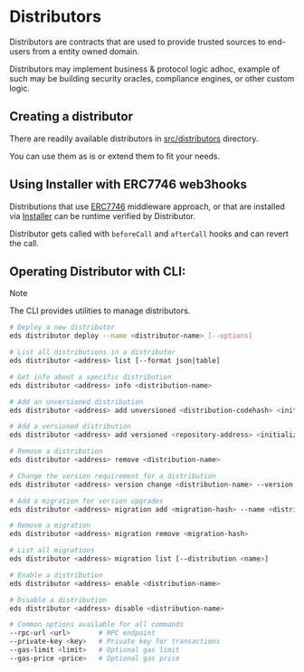 # Distributors

Distributors are contracts that are used to provide trusted sources to end-users from a entity owned domain.

Distributors may implement business & protocol logic adhoc, example of such may be building security oracles, compliance engines, or other custom logic.

## Creating a distributor

There are readily available distributors in [src/distributors](../src/distributors) directory.

You can use them as is or extend them to fit your needs.

## Using Installer with ERC7746 web3hooks

Distributions that use [ERC7746](./ERC7746.md) middleware approach, or that are installed via [Installer](./Installer.md) can be runtime verified by Distributor.

Distributor gets called with `beforeCall` and `afterCall` hooks and can revert the call.

## Operating Distributor with CLI:

> [!NOTE]
> The CLI provides utilities to manage distributors.

```bash
# Deploy a new distributor
eds distributor deploy --name <distributor-name> [--options]

# List all distributions in a distributor
eds distributor <address> list [--format json|table]

# Get info about a specific distribution
eds distributor <address> info <distribution-name>

# Add an unversioned distribution
eds distributor <address> add unversioned <distribution-codehash> <initializer-address> --name <distribution-name>

# Add a versioned distribution
eds distributor <address> add versioned <repository-address> <initializer-address> --name <distribution-name> --version <version-requirement>

# Remove a distribution
eds distributor <address> remove <distribution-name>

# Change the version requirement for a distribution
eds distributor <address> version change <distribution-name> --version <version-requirement>

# Add a migration for version upgrades
eds distributor <address> migration add <migration-hash> --name <distribution-name> --from-version <version> --to-version <version> --strategy <CALL|DELEGATECALL|DELEGATE_REPOSITORY> [--calldata <data>]

# Remove a migration
eds distributor <address> migration remove <migration-hash>

# List all migrations
eds distributor <address> migration list [--distribution <name>]

# Enable a distribution
eds distributor <address> enable <distribution-name>

# Disable a distribution
eds distributor <address> disable <distribution-name>

# Common options available for all commands
--rpc-url <url>       # RPC endpoint
--private-key <key>   # Private key for transactions
--gas-limit <limit>   # Optional gas limit
--gas-price <price>   # Optional gas price
```








